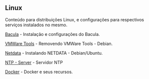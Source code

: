 ## Linux
Conteúdo para distribuições Linux, e configurações para respectivos serviços instalados no mesmo.

[Bacula](/bacula) - Instalação e configurações do Bacula.

[VMWare Tools](/vmtools-remove.md) - Removendo VMWare Tools - Debian.

[Netdata](/netdata.md) - Instalando NETDATA - Debian/Ubuntu.

[NTP - Server](/ntp-server.md) - Servidor NTP

[Docker](/docker) - Docker e seus recursos.
